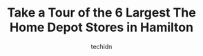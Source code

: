 ---
layout: ampstory
image: https://i0.wp.com/www.auto.or.id/wp-content/uploads/2023/06/the-home-depot-0-hamilton-1686323481.jpeg?resize=640,853
author: techidn
featured: false
description: Hamilton, Ontario, Canada is a haven for The Home Depot enthusiasts, boasting an impressive array of 6 top-notch establishments. Whether youre a seasoned connoisseur or simply curious to ex
title: Take a Tour of the 6 Largest The Home Depot Stores in Hamilton
cover:
   title: Take a Tour of the 6 Largest The Home Depot Stores in Hamilton
   subtitle: AUTO.OR.ID
   background: https://www.auto.or.id/wp-content/uploads/2023/06/the-home-depot-0-hamilton-1686323481.jpeg

pages: 
 - layout: thirds
   top: <h1>#1 The Home Depot</h1>
   bottom: "<p>Love Home Depot and this store doesnt disappoint.  Clean and organized with good stock.  Good and consistent prices.  Fantastic Christmas selection and displays. Help in</p>"
   background: https://www.auto.or.id/wp-content/uploads/2023/06/the-home-depot-1-hamilton-1686323482.jpeg
   backgroundblur: true
 - layout: thirds
   top: <h1>#2 The Home Depot</h1>
   bottom: "<p>1775 Stone Church Rd E, Stoney Creek, ON L8J 0B4, Canada</p>"
   background: https://www.auto.or.id/wp-content/uploads/2023/06/the-home-depot-2-hamilton-1686323483.jpeg
   cta:
      link: https://www.auto.or.id/take-a-tour-of-the-6-largest-the-home-depot-stores-in-hamilton/
      text: Take a Tour of the 6 Largest The Home Depot Stores in Hamilton
 - layout: thirds
   top: <h1>#3 The Home Depot</h1>
   bottom: "<p>122 Martindale Crescent, Ancaster, ON L9K 1J9, Canada</p>"
   background: https://images.unsplash.com/photo-1636325781667-1bf90ed57efc?ixlib=rb-4.0.3&ixid=MnwxMjA3fDB8MHxwaG90by1wYWdlfHx8fGVufDB8fHx8&auto=format&fit=crop&w=640&h=853&q=80
   cta:
      link: https://www.auto.or.id/take-a-tour-of-the-6-largest-the-home-depot-stores-in-hamilton/
      text: Take a Tour of the 6 Largest The Home Depot Stores in Hamilton
 - layout: thirds
   top: <h1>#4 Pro Desk at The Home Depot</h1>
   bottom: "<p>350 Centennial Pkwy N, Hamilton, ON L8E 2X4, Canada</p>"
   background: https://images.unsplash.com/photo-1629583825021-9fb0d16381ef?ixlib=rb-4.0.3&ixid=MnwxMjA3fDB8MHxwaG90by1wYWdlfHx8fGVufDB8fHx8&auto=format&fit=crop&w=640&h=853&q=80
   cta:
      link: https://www.auto.or.id/take-a-tour-of-the-6-largest-the-home-depot-stores-in-hamilton/
      text: Take a Tour of the 6 Largest The Home Depot Stores in Hamilton
 - layout: thirds
   top: <h1>#5 Tool Rental at The Home Depot</h1>
   bottom: "<p>1775 Stone Church Rd E, Stoney Creek, ON L8J 0B4, Canada</p>"
   background: https://images.unsplash.com/photo-1641921966132-371cca4de3a1?ixlib=rb-4.0.3&ixid=MnwxMjA3fDB8MHxwaG90by1wYWdlfHx8fGVufDB8fHx8&auto=format&fit=crop&w=640&h=853&q=80
   cta:
      link: https://www.auto.or.id/take-a-tour-of-the-6-largest-the-home-depot-stores-in-hamilton/
      text: Take a Tour of the 6 Largest The Home Depot Stores in Hamilton

 - layout: thirds
   middle: Continue reading...
   background: https://images.unsplash.com/photo-1525609004556-c46c7d6cf023?ixlib=rb-4.0.3&ixid=MnwxMjA3fDB8MHxwaG90by1wYWdlfHx8fGVufDB8fHx8&auto=format&fit=crop&w=640&h=853&q=80
   cta:
      link: https://www.auto.or.id/take-a-tour-of-the-6-largest-the-home-depot-stores-in-hamilton/
      text: Take a Tour of the 6 Largest The Home Depot Stores in Hamilton

---